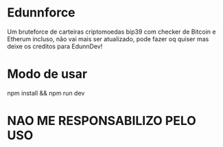 <h1>Edunnforce</h1>
<p>Um bruteforce de carteiras criptomoedas bip39 com checker de Bitcoin e Etherum incluso, não vai mais ser atualizado, pode fazer oq quiser mas deixe os creditos para EdunnDev!</p>
<h1>Modo de usar</h1>
npm install && npm run dev

<h1>NAO ME RESPONSABILIZO PELO USO</h1>
